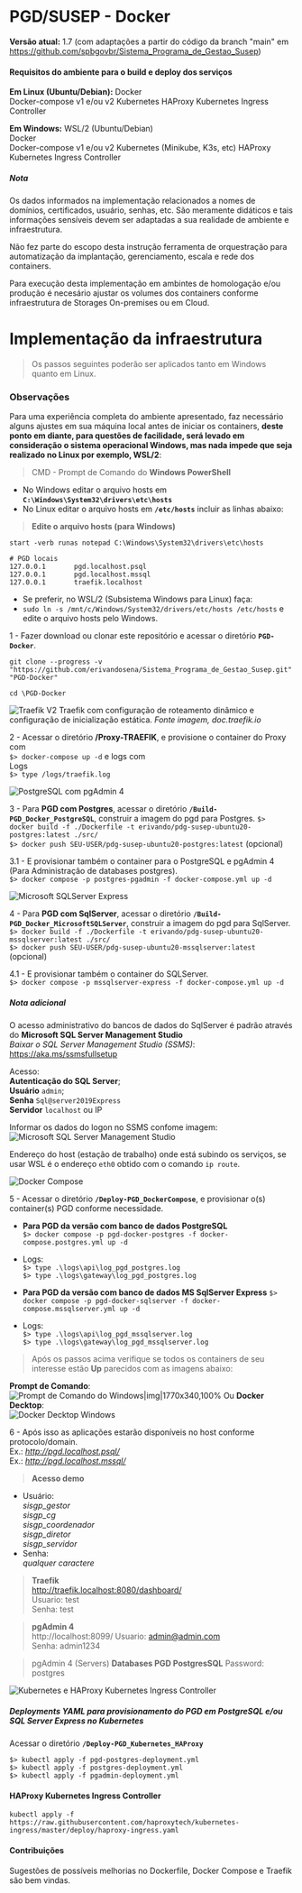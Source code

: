 # PGD/SUSEP - Docker

**Versão atual:** 1.7 (com adaptações a partir do código da branch "main" em https://github.com/spbgovbr/Sistema_Programa_de_Gestao_Susep)

#### Requisitos do ambiente para o build e deploy dos serviços

**Em Linux (Ubuntu/Debian):**
Docker  
Docker-compose v1 e/ou v2
Kubernetes
HAProxy Kubernetes Ingress Controller 

**Em Windows:** 
WSL/2 (Ubuntu/Debian)  
Docker  
Docker-compose v1 e/ou v2
Kubernetes (Minikube, K3s, etc)
HAProxy Kubernetes Ingress Controller  

##### Nota
Os dados informados na implementação relacionados a nomes de domínios, certificados, usuário, senhas, etc. São meramente didáticos e tais informações sensíveis devem ser  adaptadas a sua realidade de ambiente e infraestrutura.  

Não fez parte do escopo desta instrução ferramenta de orquestração para automatização da implantação,  gerenciamento, escala e rede dos containers.  

Para execução desta implementação em ambintes de homologação e/ou produção é necesário ajustar os volumes dos containers conforme infraestrutura de Storages On-premises ou em Cloud.

# Implementação da infraestrutura

> Os passos seguintes poderão ser aplicados tanto em Windows quanto em Linux.

### Observações
Para uma experiência completa do ambiente apresentado, faz necessário alguns ajustes em sua máquina local antes de iniciar os containers, **deste ponto em diante, para questões de facilidade, será levado em consideração o sistema operacional Windows, mas nada impede que seja realizado no Linux por exemplo, WSL/2**:

> CMD - Prompt de Comando do **Windows PowerShell**

- No Windows editar o arquivo hosts em **`C:\Windows\System32\drivers\etc\hosts`**
- No Linux editar o arquivo hosts em **`/etc/hosts`** incluir as linhas abaixo:

> **Edite o arquivo hosts (para Windows)**  
```console
start -verb runas notepad C:\Windows\System32\drivers\etc\hosts
```
```console
# PGD locais
127.0.0.1       pgd.localhost.psql  
127.0.0.1       pgd.localhost.mssql  
127.0.0.1       traefik.localhost 
```
- Se preferir, no WSL/2 (Subsistema Windows para Linux) faça:  
- `sudo ln -s /mnt/c/Windows/System32/drivers/etc/hosts /etc/hosts` 
  e edite o arquivo hosts pelo Windows.  

1 - Fazer download ou clonar este repositório e acessar o diretório **`PGD-Docker`**.
```console
git clone --progress -v "https://github.com/erivandosena/Sistema_Programa_de_Gestao_Susep.git" "PGD-Docker"
```
```
cd \PGD-Docker
```

![Traefik V2](https://doc.traefik.io/traefik/assets/img/traefik-concepts-1.png)
Traefik com configuração de roteamento dinâmico e configuração de inicialização estática. *Fonte imagem, doc.traefik.io*

2 - Acessar o diretório **/Proxy-TRAEFIK**, e provisione o container do Proxy com   
`$> docker-compose up -d` e logs com  
Logs  
`$> type /logs/traefik.log`

![PostgreSQL com pgAdmin 4](https://dev-to-uploads.s3.amazonaws.com/i/vdj2zzqchoxcs654lz9s.png)

3 - Para **PGD com Postgres**, acessar o diretório **`/Build-PGD_Docker_PostgreSQL`**, construir a imagem do pgd para Postgres. 
`$> docker build -f ./Dockerfile -t erivando/pdg-susep-ubuntu20-postgres:latest ./src/`  
`$> docker push SEU-USER/pdg-susep-ubuntu20-postgres:latest` (opcional)  

3.1 - E provisionar também o container para o PostgreSQL e pgAdmin 4 (Para Administração de databases postgres).  
`$> docker compose -p postgres-pgadmin -f docker-compose.yml up -d`

![Microsoft SQLServer Express](https://www.jenx.si/wp-content/uploads/2022/02/sql-server-docker-logo.png)

4 - Para **PGD com SqlServer**, acessar o diretório **`/Build-PGD_Docker_MicrosoftSQLServer`**, construir a imagem do pgd para SqlServer. 
`$> docker build -f ./Dockerfile -t erivando/pdg-susep-ubuntu20-mssqlserver:latest ./src/`  
`$> docker push SEU-USER/pdg-susep-ubuntu20-mssqlserver:latest` (opcional) 

4.1 - E provisionar também o container do SQLServer.  
`$> docker compose -p mssqlserver-express -f docker-compose.yml up -d`

##### Nota adicional
O acesso administrativo do bancos de dados do SqlServer é padrão através do **Microsoft SQL Server Management Studio**  
*Baixar o SQL Server Management Studio (SSMS)*: https://aka.ms/ssmsfullsetup

Acesso:  
**Autenticação do SQL Server**;  
**Usuário** `admin`;  
**Senha** `Sql@server2019Express`  
**Servidor** `localhost` ou IP  

Informar os dados do logon no SSMS confome imagem:  
![Microsoft SQL Server Management Studio](./MicrosoftSQLServerManagementStudio.jpg)  

Endereço do host (estação de trabalho) onde está subindo os serviços, se usar WSL é o endereço `eth0` obtido com o comando `ip route`.  

![Docker Compose](https://miro.medium.com/max/1000/1*JK4VDnsrF6YnAb2nyhMsdQ.png)

5 - Acessar o diretório **`/Deploy-PGD_DockerCompose`**, e provisionar o(s) container(s) PGD conforme necessidade.
- **Para PGD da versão com banco de dados PostgreSQL**  
`$> docker compose -p pgd-docker-postgres -f docker-compose.postgres.yml up -d`  

- Logs:   
`$> type .\logs\api\log_pgd_postgres.log`  
`$> type .\logs\gateway\log_pgd_postgres.log`  

- **Para PGD da versão com banco de dados MS SqlServer Express** 
`$> docker compose -p pgd-docker-sqlserver -f docker-compose.mssqlserver.yml up -d`  

- Logs:   
`$> type .\logs\api\log_pgd_mssqlserver.log`  
`$> type .\logs\gateway\log_pgd_mssqlserver.log`  

> Após os passos acima verifique se todos os containers de seu interesse estão **Up** parecidos com as imagens abaixo:

**Prompt de Comando**:  
![Prompt de Comando do Windows|img|1770x340,100%](./Containers-CMD.jpg)
Ou
**Docker Decktop**:  
![Docker Decktop Windows](./Containers-DockerDesktop.jpg)  

6 - Após isso as aplicações estarão disponíveis no host conforme protocolo/domain.  
Ex.: *http://pgd.localhost.psql/*  
Ex.: *http://pgd.localhost.mssql/*  

> **Acesso demo**  
- Usuário:  
*sisgp_gestor*  
*sisgp_cg*  
*sisgp_coordenador*  
*sisgp_diretor*  
*sisgp_servidor*  
- Senha:  
*qualquer caractere*

> **Traefik**  
http://traefik.localhost:8080/dashboard/  
Usuario: test  
Senha: test  

> **pgAdmin 4**  
http://localhost:8099/
Usuario: admin@admin.com  
Senha: admin1234  

> pgAdmin 4 (Servers) **Databases PGD PostgresSQL**
Password: postgres  

![Kubernetes e HAProxy Kubernetes Ingress Controller](https://www.bluematador.com/hs-fs/hubfs/old-assets/haproxy-kubernetes.jpg?width=1440&name=haproxy-kubernetes.jpg)

##### Deployments YAML para provisionamento do PGD em PostgreSQL e/ou SQL Server Express no Kubernetes

Acessar o diretório **`/Deploy-PGD_Kubernetes_HAProxy`**

`$> kubectl apply -f pgd-postgres-deployment.yml`   
`$> kubectl apply -f postgres-deployment.yml`  
`$> kubectl apply -f pgadmin-deployment.yml`  

#### HAProxy Kubernetes Ingress Controller  
```console
kubectl apply -f https://raw.githubusercontent.com/haproxytech/kubernetes-ingress/master/deploy/haproxy-ingress.yaml

```

#### Contribuições
Sugestões de possíveis melhorias no Dockerfile, Docker Compose e Traefik são bem vindas.
